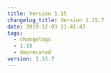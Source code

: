 ```yaml
---
title: Version 1.15
changelog_title: Version 1.15.7
date: 2019-12-03 11:41:43
tags:
  - changelogs
  - 1.15
  - deprecated
version: 1.15.7
---
```


<script src="https://gist.github.com/spinnaker-release/8203c57d946e2fce8a79031716a9cb45.js"/>
